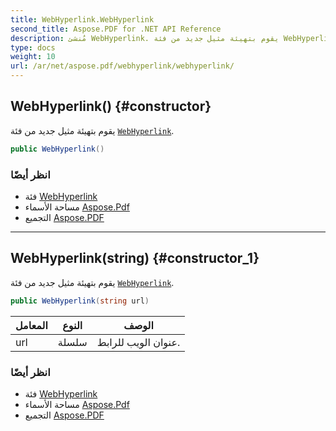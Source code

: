 ```yaml
---
title: WebHyperlink.WebHyperlink
second_title: Aspose.PDF for .NET API Reference
description: مُنشئ WebHyperlink. يقوم بتهيئة مثيل جديد من فئة WebHyperlink
type: docs
weight: 10
url: /ar/net/aspose.pdf/webhyperlink/webhyperlink/
---
```

## WebHyperlink() {#constructor}

يقوم بتهيئة مثيل جديد من فئة [`WebHyperlink`](../).

```csharp
public WebHyperlink()
```

### انظر أيضًا

* فئة [WebHyperlink](../)
* مساحة الأسماء [Aspose.Pdf](../../../aspose.pdf/)
* التجميع [Aspose.PDF](../../../)

---

## WebHyperlink(string) {#constructor_1}

يقوم بتهيئة مثيل جديد من فئة [`WebHyperlink`](../).

```csharp
public WebHyperlink(string url)
```

| المعامل | النوع | الوصف |
| --- | --- | --- |
| url | سلسلة | عنوان الويب للرابط. |

### انظر أيضًا

* فئة [WebHyperlink](../)
* مساحة الأسماء [Aspose.Pdf](../../../aspose.pdf/)
* التجميع [Aspose.PDF](../../../)